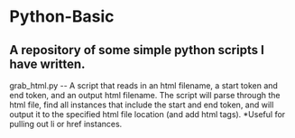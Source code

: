 # Python-Basic

A repository of some simple python scripts I have written.
---

grab_html.py -- A script that reads in an html filename, a start token and end token, and an output html filename.
The script will parse through the html file, find all instances that include the start and end token, and will output it to the specified html file location (and add html tags).  *Useful for pulling out li or href instances. 
